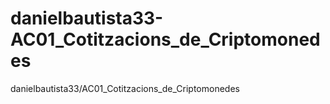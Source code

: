 # danielbautista33-AC01_Cotitzacions_de_Criptomonedes
danielbautista33/AC01_Cotitzacions_de_Criptomonedes
